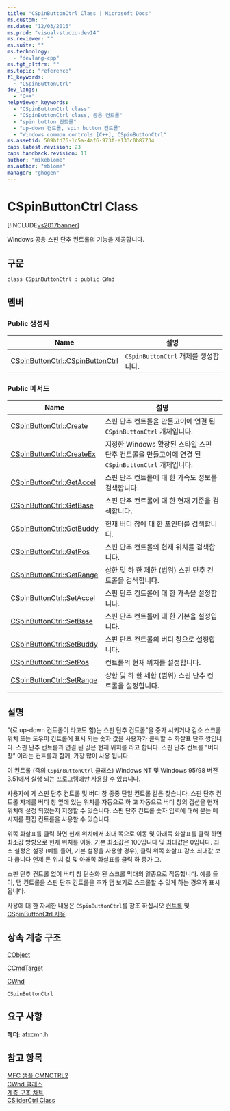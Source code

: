 ```yaml
---
title: "CSpinButtonCtrl Class | Microsoft Docs"
ms.custom: ""
ms.date: "12/03/2016"
ms.prod: "visual-studio-dev14"
ms.reviewer: ""
ms.suite: ""
ms.technology: 
  - "devlang-cpp"
ms.tgt_pltfrm: ""
ms.topic: "reference"
f1_keywords: 
  - "CSpinButtonCtrl"
dev_langs: 
  - "C++"
helpviewer_keywords: 
  - "CSpinButtonCtrl class"
  - "CSpinButtonCtrl class, 공용 컨트롤"
  - "spin button 컨트롤"
  - "up-down 컨트롤, spin button 컨트롤"
  - "Windows common controls [C++], CSpinButtonCtrl"
ms.assetid: 509bfd76-1c5a-4af6-973f-e133c0b87734
caps.latest.revision: 23
caps.handback.revision: 11
author: "mikeblome"
ms.author: "mblome"
manager: "ghogen"
---
```

# CSpinButtonCtrl Class
[!INCLUDE[vs2017banner](../../assembler/inline/includes/vs2017banner.md)]

Windows 공용 스핀 단추 컨트롤의 기능을 제공합니다.  
  
## 구문  
  
```  
class CSpinButtonCtrl : public CWnd  
```  
  
## 멤버  
  
### Public 생성자  
  
|Name|설명|  
|----------|--------|  
|[CSpinButtonCtrl::CSpinButtonCtrl](../Topic/CSpinButtonCtrl::CSpinButtonCtrl.md)|`CSpinButtonCtrl` 개체를 생성합니다.|  
  
### Public 메서드  
  
|Name|설명|  
|----------|--------|  
|[CSpinButtonCtrl::Create](../Topic/CSpinButtonCtrl::Create.md)|스핀 단추 컨트롤을 만들고이에 연결 된 `CSpinButtonCtrl` 개체입니다.|  
|[CSpinButtonCtrl::CreateEx](../Topic/CSpinButtonCtrl::CreateEx.md)|지정한 Windows 확장된 스타일 스핀 단추 컨트롤을 만들고이에 연결 된 `CSpinButtonCtrl` 개체입니다.|  
|[CSpinButtonCtrl::GetAccel](../Topic/CSpinButtonCtrl::GetAccel.md)|스핀 단추 컨트롤에 대 한 가속도 정보를 검색합니다.|  
|[CSpinButtonCtrl::GetBase](../Topic/CSpinButtonCtrl::GetBase.md)|스핀 단추 컨트롤에 대 한 현재 기준을 검색합니다.|  
|[CSpinButtonCtrl::GetBuddy](../Topic/CSpinButtonCtrl::GetBuddy.md)|현재 버디 창에 대 한 포인터를 검색합니다.|  
|[CSpinButtonCtrl::GetPos](../Topic/CSpinButtonCtrl::GetPos.md)|스핀 단추 컨트롤의 현재 위치를 검색합니다.|  
|[CSpinButtonCtrl::GetRange](../Topic/CSpinButtonCtrl::GetRange.md)|상한 및 하 한 제한 \(범위\) 스핀 단추 컨트롤을 검색합니다.|  
|[CSpinButtonCtrl::SetAccel](../Topic/CSpinButtonCtrl::SetAccel.md)|스핀 단추 컨트롤에 대 한 가속을 설정합니다.|  
|[CSpinButtonCtrl::SetBase](../Topic/CSpinButtonCtrl::SetBase.md)|스핀 단추 컨트롤에 대 한 기본을 설정입니다.|  
|[CSpinButtonCtrl::SetBuddy](../Topic/CSpinButtonCtrl::SetBuddy.md)|스핀 단추 컨트롤의 버디 창으로 설정합니다.|  
|[CSpinButtonCtrl::SetPos](../Topic/CSpinButtonCtrl::SetPos.md)|컨트롤의 현재 위치를 설정합니다.|  
|[CSpinButtonCtrl::SetRange](../Topic/CSpinButtonCtrl::SetRange.md)|상한 및 하 한 제한 \(범위\) 스핀 단추 컨트롤을 설정합니다.|  
  
## 설명  
 "\(로 up\-down 컨트롤이 라고도 함\)는 스핀 단추 컨트롤"을 증가 시키거나 감소 스크롤 위치 또는 도우미 컨트롤에 표시 되는 숫자 값을 사용자가 클릭할 수 화살표 단추 쌍입니다.  스핀 단추 컨트롤과 연결 된 값은 현재 위치를 라고 합니다.  스핀 단추 컨트롤 "버디 창" 이라는 컨트롤과 함께, 가장 많이 사용 됩니다.  
  
 이 컨트롤 \(즉의 `CSpinButtonCtrl` 클래스\) Windows NT 및 Windows 95\/98 버전 3.51에서 실행 되는 프로그램에만 사용할 수 있습니다.  
  
 사용자에 게 스핀 단추 컨트롤 및 버디 창 종종 단일 컨트롤 같은 찾습니다.  스핀 단추 컨트롤 자체를 버디 창 옆에 있는 위치를 자동으로 하 고 자동으로 버디 창의 캡션을 현재 위치에 설정 되었는지 지정할 수 있습니다.  스핀 단추 컨트롤 숫자 입력에 대해 묻는 메시지를 편집 컨트롤을 사용할 수 있습니다.  
  
 위쪽 화살표를 클릭 하면 현재 위치에서 최대 쪽으로 이동 및 아래쪽 화살표를 클릭 하면 최소값 방향으로 현재 위치를 이동.  기본 최소값은 100입니다 및 최대값은 0입니다.  최소 설정은 설정 \(예를 들어, 기본 설정을 사용할 경우\), 클릭 위쪽 화살표 감소 최대값 보다 큽니다 언제 든 위치 값 및 아래쪽 화살표를 클릭 하 증가 그.  
  
 스핀 단추 컨트롤 없이 버디 창 단순화 된 스크롤 막대의 일종으로 작동합니다.  예를 들어, 탭 컨트롤을 스핀 단추 컨트롤을 추가 탭 보기로 스크롤할 수 있게 하는 경우가 표시 됩니다.  
  
 사용에 대 한 자세한 내용은 `CSpinButtonCtrl`를 참조 하십시오  [컨트롤](../../mfc/controls-mfc.md) 및  [CSpinButtonCtrl 사용](../../mfc/using-cspinbuttonctrl.md).  
  
## 상속 계층 구조  
 [CObject](../../mfc/reference/cobject-class.md)  
  
 [CCmdTarget](../../mfc/reference/ccmdtarget-class.md)  
  
 [CWnd](../../mfc/reference/cwnd-class.md)  
  
 `CSpinButtonCtrl`  
  
## 요구 사항  
 **헤더:**  afxcmn.h  
  
## 참고 항목  
 [MFC 샘플 CMNCTRL2](../../top/visual-cpp-samples.md)   
 [CWnd 클래스](../../mfc/reference/cwnd-class.md)   
 [계층 구조 차트](../../mfc/hierarchy-chart.md)   
 [CSliderCtrl Class](../../mfc/reference/csliderctrl-class.md)